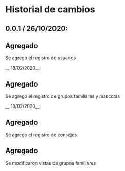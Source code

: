 # Historial de cambios
## 0.0.1 /  26/10/2020: 
 
## Agregado

Se agrego el registro de usuarios

__ 18/02/2020__: 
 
## Agregado

Se agrego el registro de grupos familiares y mascotas

__ 19/02/2020__: 
 
## Agregado

Se agrego el registro de consejos

## Agregado
Se modificaron vistas de grupos familiares
